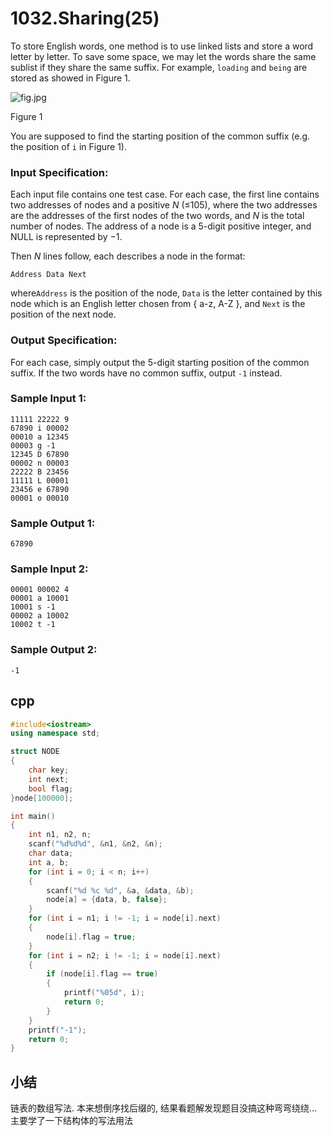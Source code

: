 # 1032.Sharing\(25\)

To store English words, one method is to use linked lists and store a word letter by letter. To save some space, we may let the words share the same sublist if they share the same suffix. For example, `loading` and `being` are stored as showed in Figure 1.

![fig.jpg](https://images.ptausercontent.com/ef0a1fdf-3d9f-46dc-9a27-21f989270fd4.jpg)

Figure 1

You are supposed to find the starting position of the common suffix (e.g. the position of `i` in Figure 1).

### Input Specification:

Each input file contains one test case. For each case, the first line contains two addresses of nodes and a positive *N* (≤105), where the two addresses are the addresses of the first nodes of the two words, and *N* is the total number of nodes. The address of a node is a 5-digit positive integer, and NULL is represented by −1.

Then *N* lines follow, each describes a node in the format:

```
Address Data Next
```

where`Address` is the position of the node, `Data` is the letter contained by this node which is an English letter chosen from { a-z, A-Z }, and `Next` is the position of the next node.

### Output Specification:

For each case, simply output the 5-digit starting position of the common suffix. If the two words have no common suffix, output `-1` instead.

### Sample Input 1:

```in
11111 22222 9
67890 i 00002
00010 a 12345
00003 g -1
12345 D 67890
00002 n 00003
22222 B 23456
11111 L 00001
23456 e 67890
00001 o 00010
```

### Sample Output 1:

```out
67890
```

### Sample Input 2:

```in
00001 00002 4
00001 a 10001
10001 s -1
00002 a 10002
10002 t -1
```

### Sample Output 2:

```out
-1
```

## cpp

```cpp
#include<iostream>
using namespace std;

struct NODE
{
    char key;
    int next;
    bool flag;
}node[100000];

int main()
{
    int n1, n2, n;
    scanf("%d%d%d", &n1, &n2, &n);
    char data;
    int a, b;
    for (int i = 0; i < n; i++)
    {
        scanf("%d %c %d", &a, &data, &b);
        node[a] = {data, b, false};
    }
    for (int i = n1; i != -1; i = node[i].next)
    {
        node[i].flag = true;
    }
    for (int i = n2; i != -1; i = node[i].next)
    {
        if (node[i].flag == true)
        {
            printf("%05d", i);
            return 0;
        }
    }
    printf("-1");
    return 0;
}
```

## 小结

链表的数组写法. 本来想倒序找后缀的, 结果看题解发现题目没搞这种弯弯绕绕... 主要学了一下结构体的写法用法

